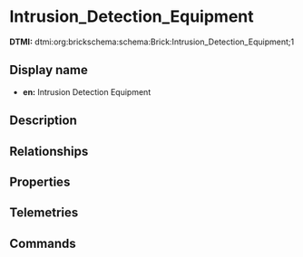 # Intrusion_Detection_Equipment
**DTMI:** dtmi:org:brickschema:schema:Brick:Intrusion_Detection_Equipment;1
## Display name
- **en:** Intrusion Detection Equipment
## Description
## Relationships
## Properties
## Telemetries
## Commands
